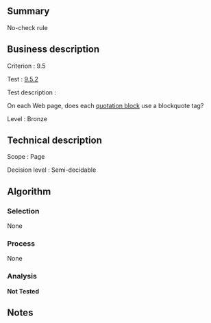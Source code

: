 ## Summary

No-check rule

## Business description

Criterion : 9.5

Test : [9.5.2](http://www.accessiweb.org/index.php/accessiweb-22-english-version.html#test-9-5-2)

Test description :

 On each Web page, does each [quotation block](http://www.accessiweb.org/index.php/glossary-76.html#mBlocCite) use a blockquote tag? 

Level : Bronze 

## Technical description

Scope : Page

Decision level : Semi-decidable

## Algorithm

### Selection

None

### Process

None

### Analysis

**Not Tested**

## Notes


